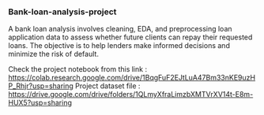 ### Bank-loan-analysis-project
A bank loan analysis involves cleaning, EDA, and preprocessing loan application data to assess whether future clients can repay their requested loans. The objective is to help lenders make informed decisions and minimize the risk of default.

Check the project notebook from this link : https://colab.research.google.com/drive/1BqgFuF2EJtLuA47Bm33nKE9uzHP_Rhjr?usp=sharing
Project dataset file : https://drive.google.com/drive/folders/1QLmyXfraLimzbXMTVrXV14t-E8m-HUX5?usp=sharing
